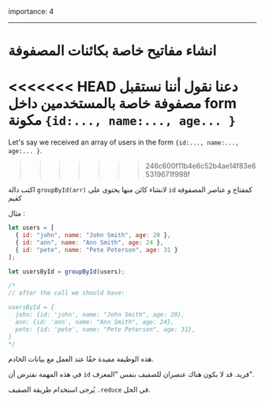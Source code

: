 importance: 4

---

# انشاء مفاتيح خاصة بكائنات المصفوفة

<<<<<<< HEAD
دعنا نقول أننا نستقبل مصفوفة خاصة بالمستخدمين داخل form مكونة `{id:..., name:..., age... }`
=======
Let's say we received an array of users in the form `{id:..., name:..., age:... }`.
>>>>>>> 246c600f11b4e6c52b4ae14f83e65319671f998f

اكتب دالة `groupById(arr)` لانشاء كائن منها يحتوى على `id` كمفتاح و عناصر المصفوفة كقيم

مثال :

```js
let users = [
  { id: "john", name: "John Smith", age: 20 },
  { id: "ann", name: "Ann Smith", age: 24 },
  { id: "pete", name: "Pete Peterson", age: 31 }
];

let usersById = groupById(users);

/*
// after the call we should have:

usersById = {
  john: {id: 'john', name: "John Smith", age: 20},
  ann: {id: 'ann', name: "Ann Smith", age: 24},
  pete: {id: 'pete', name: "Pete Peterson", age: 31},
}
*/
```

هذه الوظيفة مفيدة حقًا عند العمل مع بيانات الخادم.

في هذه المهمة نفترض أن `id` فريد. قد لا يكون هناك عنصران للصفيف بنفس "المعرف".

يُرجى استخدام طريقة الصفيف `.reduce` في الحل.
